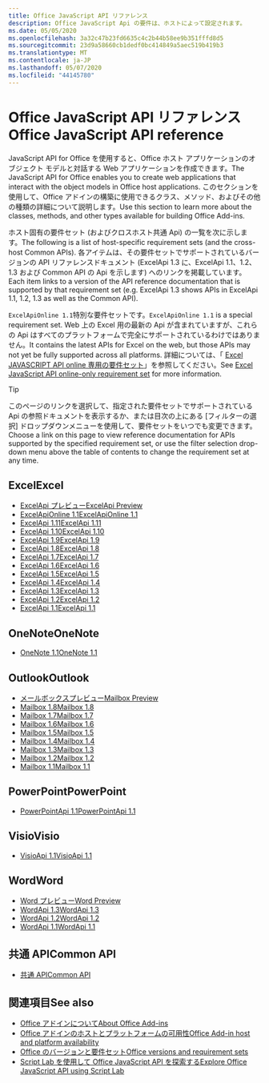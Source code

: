 ```yaml
---
title: Office JavaScript API リファレンス
description: Office JavaScript Api の要件は、ホストによって設定されます。
ms.date: 05/05/2020
ms.openlocfilehash: 3a32c47b23fd6635c4c2b44b58ee9b351fffd8d5
ms.sourcegitcommit: 23d9a58660cb1dedf0bc414849a5aec519b419b3
ms.translationtype: MT
ms.contentlocale: ja-JP
ms.lasthandoff: 05/07/2020
ms.locfileid: "44145780"
---
```

# <a name="office-javascript-api-reference"></a><span data-ttu-id="5836e-103">Office JavaScript API リファレンス</span><span class="sxs-lookup"><span data-stu-id="5836e-103">Office JavaScript API reference</span></span>

<span data-ttu-id="5836e-104">JavaScript API for Office を使用すると、Office ホスト アプリケーションのオブジェクト モデルと対話する Web アプリケーションを作成できます。</span><span class="sxs-lookup"><span data-stu-id="5836e-104">The JavaScript API for Office enables you to create web applications that interact with the object models in Office host applications.</span></span> <span data-ttu-id="5836e-105">このセクションを使用して、Office アドインの構築に使用できるクラス、メソッド、およびその他の種類の詳細について説明します。</span><span class="sxs-lookup"><span data-stu-id="5836e-105">Use this section to learn more about the classes, methods, and other types available for building Office Add-ins.</span></span>

<span data-ttu-id="5836e-106">ホスト固有の要件セット (およびクロスホスト共通 Api) の一覧を次に示します。</span><span class="sxs-lookup"><span data-stu-id="5836e-106">The following is a list of host-specific requirement sets (and the cross-host Common APIs).</span></span> <span data-ttu-id="5836e-107">各アイテムは、その要件セットでサポートされているバージョンの API リファレンスドキュメント (ExcelApi 1.3 に、ExcelApi 1.1、1.2、1.3 および Common API の Api を示します) へのリンクを掲載しています。</span><span class="sxs-lookup"><span data-stu-id="5836e-107">Each item links to a version of the API reference documentation that is supported by that requirement set (e.g. ExcelApi 1.3 shows APIs in ExcelApi 1.1, 1.2, 1.3 as well as the Common API).</span></span>

<span data-ttu-id="5836e-108">`ExcelApiOnline 1.1`特別な要件セットです。</span><span class="sxs-lookup"><span data-stu-id="5836e-108">`ExcelApiOnline 1.1` is a special requirement set.</span></span> <span data-ttu-id="5836e-109">Web 上の Excel 用の最新の Api が含まれていますが、これらの Api はすべてのプラットフォームで完全にサポートされているわけではありません。</span><span class="sxs-lookup"><span data-stu-id="5836e-109">It contains the latest APIs for Excel on the web, but those APIs may not yet be fully supported across all platforms.</span></span> <span data-ttu-id="5836e-110">詳細については、「 [Excel JAVASCRIPT API online 専用の要件セット](/office/dev/add-ins/reference/requirement-sets/excel-api-online-requirement-set)」を参照してください。</span><span class="sxs-lookup"><span data-stu-id="5836e-110">See [Excel JavaScript API online-only requirement set](/office/dev/add-ins/reference/requirement-sets/excel-api-online-requirement-set) for more information.</span></span>

> [!TIP]
> <span data-ttu-id="5836e-111">このページのリンクを選択して、指定された要件セットでサポートされている Api の参照ドキュメントを表示するか、または目次の上にある [フィルターの選択] ドロップダウンメニューを使用して、要件セットをいつでも変更できます。</span><span class="sxs-lookup"><span data-stu-id="5836e-111">Choose a link on this page to view reference documentation for APIs supported by the specified requirement set, or use the filter selection drop-down menu above the table of contents to change the requirement set at any time.</span></span>

## <a name="excel"></a><span data-ttu-id="5836e-112">Excel</span><span class="sxs-lookup"><span data-stu-id="5836e-112">Excel</span></span>

- [<span data-ttu-id="5836e-113">ExcelApi プレビュー</span><span class="sxs-lookup"><span data-stu-id="5836e-113">ExcelApi Preview</span></span>](/javascript/api/excel?view=excel-js-preview)
- [<span data-ttu-id="5836e-114">ExcelApiOnline 1.1</span><span class="sxs-lookup"><span data-stu-id="5836e-114">ExcelApiOnline 1.1</span></span>](/javascript/api/excel?view=excel-js-online)
- [<span data-ttu-id="5836e-115">ExcelApi 1.11</span><span class="sxs-lookup"><span data-stu-id="5836e-115">ExcelApi 1.11</span></span>](/javascript/api/excel?view=excel-js-1.11)
- [<span data-ttu-id="5836e-116">ExcelApi 1.10</span><span class="sxs-lookup"><span data-stu-id="5836e-116">ExcelApi 1.10</span></span>](/javascript/api/excel?view=excel-js-1.10)
- [<span data-ttu-id="5836e-117">ExcelApi 1.9</span><span class="sxs-lookup"><span data-stu-id="5836e-117">ExcelApi 1.9</span></span>](/javascript/api/excel?view=excel-js-1.9)
- [<span data-ttu-id="5836e-118">ExcelApi 1.8</span><span class="sxs-lookup"><span data-stu-id="5836e-118">ExcelApi 1.8</span></span>](/javascript/api/excel?view=excel-js-1.8)
- [<span data-ttu-id="5836e-119">ExcelApi 1.7</span><span class="sxs-lookup"><span data-stu-id="5836e-119">ExcelApi 1.7</span></span>](/javascript/api/excel?view=excel-js-1.7)
- [<span data-ttu-id="5836e-120">ExcelApi 1.6</span><span class="sxs-lookup"><span data-stu-id="5836e-120">ExcelApi 1.6</span></span>](/javascript/api/excel?view=excel-js-1.6)
- [<span data-ttu-id="5836e-121">ExcelApi 1.5</span><span class="sxs-lookup"><span data-stu-id="5836e-121">ExcelApi 1.5</span></span>](/javascript/api/excel?view=excel-js-1.5)
- [<span data-ttu-id="5836e-122">ExcelApi 1.4</span><span class="sxs-lookup"><span data-stu-id="5836e-122">ExcelApi 1.4</span></span>](/javascript/api/excel?view=excel-js-1.4)
- [<span data-ttu-id="5836e-123">ExcelApi 1.3</span><span class="sxs-lookup"><span data-stu-id="5836e-123">ExcelApi 1.3</span></span>](/javascript/api/excel?view=excel-js-1.3)
- [<span data-ttu-id="5836e-124">ExcelApi 1.2</span><span class="sxs-lookup"><span data-stu-id="5836e-124">ExcelApi 1.2</span></span>](/javascript/api/excel?view=excel-js-1.2)
- [<span data-ttu-id="5836e-125">ExcelApi 1.1</span><span class="sxs-lookup"><span data-stu-id="5836e-125">ExcelApi 1.1</span></span>](/javascript/api/excel?view=excel-js-1.1)

## <a name="onenote"></a><span data-ttu-id="5836e-126">OneNote</span><span class="sxs-lookup"><span data-stu-id="5836e-126">OneNote</span></span>

- [<span data-ttu-id="5836e-127">OneNote 1.1</span><span class="sxs-lookup"><span data-stu-id="5836e-127">OneNote 1.1</span></span>](/javascript/api/onenote?view=onenote-js-1.1)

## <a name="outlook"></a><span data-ttu-id="5836e-128">Outlook</span><span class="sxs-lookup"><span data-stu-id="5836e-128">Outlook</span></span>

- [<span data-ttu-id="5836e-129">メールボックスプレビュー</span><span class="sxs-lookup"><span data-stu-id="5836e-129">Mailbox Preview</span></span>](/javascript/api/outlook?view=outlook-js-preview)
- [<span data-ttu-id="5836e-130">Mailbox 1.8</span><span class="sxs-lookup"><span data-stu-id="5836e-130">Mailbox 1.8</span></span>](/javascript/api/outlook?view=outlook-js-1.8)
- [<span data-ttu-id="5836e-131">Mailbox 1.7</span><span class="sxs-lookup"><span data-stu-id="5836e-131">Mailbox 1.7</span></span>](/javascript/api/outlook?view=outlook-js-1.7)
- [<span data-ttu-id="5836e-132">Mailbox 1.6</span><span class="sxs-lookup"><span data-stu-id="5836e-132">Mailbox 1.6</span></span>](/javascript/api/outlook?view=outlook-js-1.6)
- [<span data-ttu-id="5836e-133">Mailbox 1.5</span><span class="sxs-lookup"><span data-stu-id="5836e-133">Mailbox 1.5</span></span>](/javascript/api/outlook?view=outlook-js-1.5)
- [<span data-ttu-id="5836e-134">Mailbox 1.4</span><span class="sxs-lookup"><span data-stu-id="5836e-134">Mailbox 1.4</span></span>](/javascript/api/outlook?view=outlook-js-1.4)
- [<span data-ttu-id="5836e-135">Mailbox 1.3</span><span class="sxs-lookup"><span data-stu-id="5836e-135">Mailbox 1.3</span></span>](/javascript/api/outlook?view=outlook-js-1.3)
- [<span data-ttu-id="5836e-136">Mailbox 1.2</span><span class="sxs-lookup"><span data-stu-id="5836e-136">Mailbox 1.2</span></span>](/javascript/api/outlook?view=outlook-js-1.2)
- [<span data-ttu-id="5836e-137">Mailbox 1.1</span><span class="sxs-lookup"><span data-stu-id="5836e-137">Mailbox 1.1</span></span>](/javascript/api/outlook?view=outlook-js-1.1)

## <a name="powerpoint"></a><span data-ttu-id="5836e-138">PowerPoint</span><span class="sxs-lookup"><span data-stu-id="5836e-138">PowerPoint</span></span>

- [<span data-ttu-id="5836e-139">PowerPointApi 1.1</span><span class="sxs-lookup"><span data-stu-id="5836e-139">PowerPointApi 1.1</span></span>](/javascript/api/powerpoint?view=powerpoint-js-1.1)

## <a name="visio"></a><span data-ttu-id="5836e-140">Visio</span><span class="sxs-lookup"><span data-stu-id="5836e-140">Visio</span></span>

- [<span data-ttu-id="5836e-141">VisioApi 1.1</span><span class="sxs-lookup"><span data-stu-id="5836e-141">VisioApi 1.1</span></span>](/javascript/api/visio?view=visio-js-1.1)

## <a name="word"></a><span data-ttu-id="5836e-142">Word</span><span class="sxs-lookup"><span data-stu-id="5836e-142">Word</span></span>

- [<span data-ttu-id="5836e-143">Word プレビュー</span><span class="sxs-lookup"><span data-stu-id="5836e-143">Word Preview</span></span>](/javascript/api/word?view=word-js-preview)
- [<span data-ttu-id="5836e-144">WordApi 1.3</span><span class="sxs-lookup"><span data-stu-id="5836e-144">WordApi 1.3</span></span>](/javascript/api/word?view=word-js-1.3)
- [<span data-ttu-id="5836e-145">WordApi 1.2</span><span class="sxs-lookup"><span data-stu-id="5836e-145">WordApi 1.2</span></span>](/javascript/api/word?view=word-js-1.2)
- [<span data-ttu-id="5836e-146">WordApi 1.1</span><span class="sxs-lookup"><span data-stu-id="5836e-146">WordApi 1.1</span></span>](/javascript/api/word?view=word-js-1.1)

## <a name="common-api"></a><span data-ttu-id="5836e-147">共通 API</span><span class="sxs-lookup"><span data-stu-id="5836e-147">Common API</span></span>

- [<span data-ttu-id="5836e-148">共通 API</span><span class="sxs-lookup"><span data-stu-id="5836e-148">Common API</span></span>](/javascript/api/office?view=common-js)

## <a name="see-also"></a><span data-ttu-id="5836e-149">関連項目</span><span class="sxs-lookup"><span data-stu-id="5836e-149">See also</span></span>

- [<span data-ttu-id="5836e-150">Office アドインについて</span><span class="sxs-lookup"><span data-stu-id="5836e-150">About Office Add-ins</span></span>](/office/dev/add-ins/overview)
- [<span data-ttu-id="5836e-151">Office アドインのホストとプラットフォームの可用性</span><span class="sxs-lookup"><span data-stu-id="5836e-151">Office Add-in host and platform availability</span></span>](/office/dev/add-ins/overview/office-add-in-availability)
- [<span data-ttu-id="5836e-152">Office のバージョンと要件セット</span><span class="sxs-lookup"><span data-stu-id="5836e-152">Office versions and requirement sets</span></span>](/office/dev/add-ins/develop/office-versions-and-requirement-sets)
- [<span data-ttu-id="5836e-153">Script Lab を使用して Office JavaScript API を探索する</span><span class="sxs-lookup"><span data-stu-id="5836e-153">Explore Office JavaScript API using Script Lab</span></span>](/office/dev/add-ins/overview/explore-with-script-lab)
